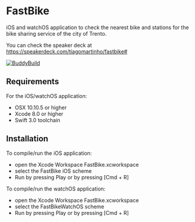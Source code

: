 # FastBike

iOS and watchOS application to check the nearest bike and stations for the bike sharing service of the city of Trento.

You can check the speaker deck at https://speakerdeck.com/tiagomartinho/fastbike#

[![BuddyBuild](https://dashboard.buddybuild.com/api/statusImage?appID=57e03fce41ecc30100e7fb0b&branch=master&build=latest)](https://dashboard.buddybuild.com/apps/57e03fce41ecc30100e7fb0b/build/latest)

## Requirements

For the iOS/watchOS application:
* OSX 10.10.5 or higher
* Xcode 8.0 or higher
* Swift 3.0 toolchain

## Installation

To compile/run the iOS application:
* open the Xcode Workspace FastBike.xcworkspace
* select the FastBike iOS scheme
* Run by pressing Play or by pressing [Cmd + R]

To compile/run the watchOS application:
* open the Xcode Workspace FastBike.xcworkspace
* select the FastBikeWatchOS scheme
* Run by pressing Play or by pressing [Cmd + R]

